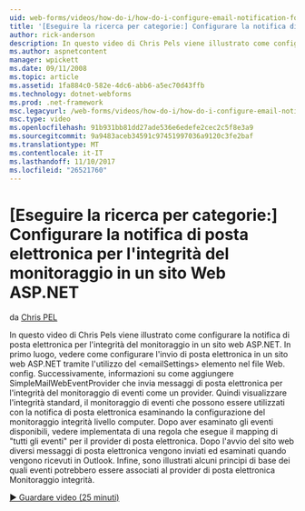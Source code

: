 ```yaml
---
uid: web-forms/videos/how-do-i/how-do-i-configure-email-notification-for-health-monitoring-on-an-aspnet-web-site
title: '[Eseguire la ricerca per categorie:] Configurare la notifica di posta elettronica per il monitoraggio dello stato in un sito Web ASP.NET | Documenti Microsoft'
author: rick-anderson
description: In questo video di Chris Pels viene illustrato come configurare la notifica di posta elettronica per l'integrità del monitoraggio in un sito web ASP.NET. In primo luogo, vedere come configurare l'invio di e...
ms.author: aspnetcontent
manager: wpickett
ms.date: 09/11/2008
ms.topic: article
ms.assetid: 1fa884c0-582e-4dc6-abb6-a5ec70d43ffb
ms.technology: dotnet-webforms
ms.prod: .net-framework
msc.legacyurl: /web-forms/videos/how-do-i/how-do-i-configure-email-notification-for-health-monitoring-on-an-aspnet-web-site
msc.type: video
ms.openlocfilehash: 91b931bb81dd27ade536e6edefe2cec2c5f8e3a9
ms.sourcegitcommit: 9a9483aceb34591c97451997036a9120c3fe2baf
ms.translationtype: MT
ms.contentlocale: it-IT
ms.lasthandoff: 11/10/2017
ms.locfileid: "26521760"
---
```

<a name="how-do-i-configure-email-notification-for-health-monitoring-on-an-aspnet-web-site"></a>[Eseguire la ricerca per categorie:] Configurare la notifica di posta elettronica per l'integrità del monitoraggio in un sito Web ASP.NET
====================
da [Chris PEL](https://twitter.com/chrispels)

In questo video di Chris Pels viene illustrato come configurare la notifica di posta elettronica per l'integrità del monitoraggio in un sito web ASP.NET. In primo luogo, vedere come configurare l'invio di posta elettronica in un sito web ASP.NET tramite l'utilizzo del &lt;emailSettings&gt; elemento nel file Web. config. Successivamente, informazioni su come aggiungere SimpleMailWebEventProvider che invia messaggi di posta elettronica per l'integrità del monitoraggio di eventi come un provider. Quindi visualizzare l'integrità standard, il monitoraggio di eventi che possono essere utilizzati con la notifica di posta elettronica esaminando la configurazione del monitoraggio integrità livello computer. Dopo aver esaminato gli eventi disponibili, vedere implementata di una regola che esegue il mapping di "tutti gli eventi" per il provider di posta elettronica. Dopo l'avvio del sito web diversi messaggi di posta elettronica vengono inviati ed esaminati quando vengono ricevuti in Outlook. Infine, sono illustrati alcuni principi di base dei quali eventi potrebbero essere associati al provider di posta elettronica Monitoraggio integrità.

[&#9654; Guardare video (25 minuti)](https://channel9.msdn.com/Blogs/ASP-NET-Site-Videos/how-do-i-configure-email-notification-for-health-monitoring-on-an-aspnet-web-site)
